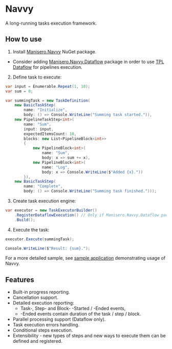 # Navvy
A long-running tasks execution framework.

## How to use

1. Install [Manisero.Navvy](https://www.nuget.org/packages/Manisero.Navvy/) NuGet package.

- Consider adding [Manisero.Navvy.Dataflow](https://www.nuget.org/packages/Manisero.Navvy.Dataflow/) package in order to use [TPL Dataflow](https://docs.microsoft.com/en-us/dotnet/standard/parallel-programming/dataflow-task-parallel-library) for pipelines execution.

2. Define task to execute:

```C#
var input = Enumerable.Repeat(1, 10);
var sum = 0;

var summingTask = new TaskDefinition(
    new BasicTaskStep(
        name: "Initialize",
        body: () => Console.WriteLine("Summing task started.")),
    new PipelineTaskStep<int>(
        name: "Sum",
        input: input,
        expectedItemsCount: 10,
        blocks: new List<PipelineBlock<int>>
        {
            new PipelineBlock<int>(
                name: "Sum",
                body: x => sum += x),
            new PipelineBlock<int>(
                name: "Log",
                body: x => Console.WriteLine($"Added {x}."))
        }),
    new BasicTaskStep(
        name: "Complete",
        body: () => Console.WriteLine("Summing task finished.")));
```

3. Create task execution engine:

```C#
var executor = new TaskExecutorBuilder()
    .RegisterDataflowExecution() // Only if Manisero.Navvy.Dataflow package referenced
    .Build();
```

4. Execute the task:

```C#
executor.Execute(summingTask);

Console.WriteLine($"Result: {sum}.");
```

For a more detailed sample, see [sample application](https://github.com/manisero/Navvy.SampleApp) demonstrating usage of Navvy.

## Features

- Built-in progress reporting.
- Cancellation support.
- Detailed execution reporting:
  - Task-, Step- and Block- -Started / -Ended events,
  - -Ended events contain duration of the task / step / block.
- Parallel processing support (Dataflow only).
- Task execution errors handling.
- Conditional steps execution.
- Extensibility - new types of steps and new ways to execute them can be defined and registered.
